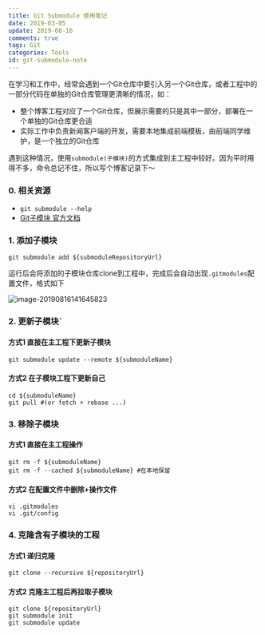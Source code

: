 ```yaml
---
title: Git Submodule 使用笔记
date: 2019-03-05
update: 2019-08-16
comments: true
tags: Git
categories: Tools
id: git-submodule-note
---
```

在学习和工作中，经常会遇到一个Git仓库中要引入另一个Git仓库，或者工程中的一部分代码在单独的Git仓库管理更清晰的情况，如：

- 整个博客工程对应了一个Git仓库，但展示需要的只是其中一部分，部署在一个单独的Git仓库更合适
- 实际工作中负责新闻客户端的开发，需要本地集成前端模板，由前端同学维护，是一个独立的Git仓库

遇到这种情况，使用`submodule(子模块)`的方式集成到主工程中较好。因为平时用得不多，命令总记不住，所以写个博客记录下～

<!---more--->

### 0. 相关资源

- `git submodule --help`
- [Git子模块 官方文档](https://git-scm.com/book/zh/v1/Git-工具-子模块)

### 1. 添加子模块

```shell
git submodule add ${submoduleRepositoryUrl}
```

运行后会将添加的子模块仓库clone到工程中，完成后会自动出现`.gitmodules`配置文件，格式如下

![image-20190816141645823](/images/image-20190816141645823.png)

### 2. 更新子模块`

#### 方式1 直接在主工程下更新子模块

```shell
git submodule update --remote ${submoduleName}
```

#### 方式2 在子模块工程下更新自己

```shell
cd ${submoduleName}
git pull #(or fetch + rebase ...)
```

### 3. 移除子模块

#### 方式1 直接在主工程操作

```shell
git rm -f ${submoduleName}
git rm -f --cached ${submoduleName} #在本地保留
```

#### 方式2 在配置文件中删除+操作文件

```shell
vi .gitmodules
vi .git/config
```

### 4. 克隆含有子模块的工程

#### 方式1 递归克隆

```shell
git clone --recursive ${repositoryUrl}
```

#### 方式2 克隆主工程后再拉取子模块

```shell
git clone ${repositoryUrl}
git submodule init
git submodule update
```



